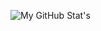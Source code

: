 ![My GitHub Stat's](https://github-readme-stats-sigma-five.vercel.app/api?username=raspberrygitq&show_icons=true&theme=dark)
